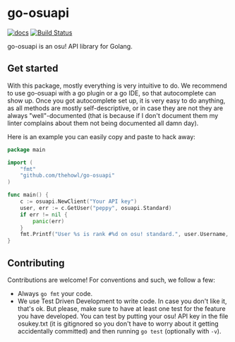 # go-osuapi

[![docs](https://godoc.org/github.com/thehowl/go-osuapi?status.svg)](https://godoc.org/github.com/thehowl/go-osuapi) [![Build Status](https://drone.io/github.com/thehowl/go-osuapi/status.png)](https://drone.io/github.com/thehowl/go-osuapi/latest)

go-osuapi is an osu! API library for Golang.

## Get started

With this package, mostly everything is very intuitive to do. We recommend to use go-osuapi with a go plugin or a go IDE, so that autocomplete can show up. Once you got autocomplete set up, it is very easy to do anything, as all methods are mostly self-descriptive, or in case they are not they are always "well"-documented (that is because if I don't document them my linter complains about them not being documented all damn day).

Here is an example you can easily copy and paste to hack away:

```go
package main

import (
	"fmt"
	"github.com/thehowl/go-osuapi"
)

func main() {
	c := osuapi.NewClient("Your API key")
	user, err := c.GetUser("peppy", osuapi.Standard)
	if err != nil {
		panic(err)
	}
	fmt.Printf("User %s is rank #%d on osu! standard.", user.Username, user.Rank)
}
```

## Contributing

Contributions are welcome! For conventions and such, we follow a few:

* Always `go fmt` your code.
* We use Test Driven Development to write code. In case you don't like it, that's ok. But please, make sure to have at least one test for the feature you have developed. You can test by putting your osu! API key in the file osukey.txt (it is gitignored so you don't have to worry about it getting accidentally committed) and then running `go test` (optionally with `-v`).
